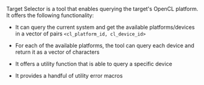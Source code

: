 Target Selector is a tool that enables querying the target's OpenCL platform.
It offers the following functionality: 
* It can query the current system and get the available platforms/devices in
  a vector of pairs `<cl_platform_id, cl_device_id>`

* For each of the available platforms, the tool can query each device and return
  it as a vector of characters 

* It offers a utility function that is able to query a specific device

* It provides a handful of utility error macros
